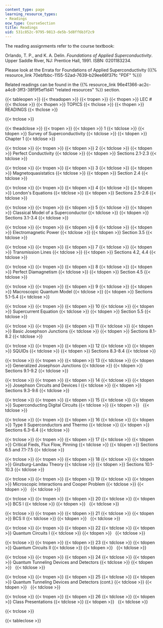 ```yaml
---
content_type: page
learning_resource_types:
- Readings
ocw_type: CourseSection
title: Readings
uid: 531c852c-9795-9813-de5b-5d8ff6b3f2c9
---
```


The reading assignments refer to the course textbook:

Orlando, T. P., and K. A. Delin. _Foundations of Applied Superconductivity_. Upper Saddle River, NJ: Prentice Hall, 1991. ISBN: 0201183234.

Please look at the Errata for Foundations of Applied Superconductivity ({{% resource_link 70ebfbbc-1155-52ad-7639-b29ee66f37fc "PDF" %}})

Related readings can be found in the {{% resource_link 96e41366-ac2c-a4c8-3ff3-38f9f5ef1d41 "related resources" %}} section.

{{< tableopen >}}
{{< theadopen >}}
{{< tropen >}}
{{< thopen >}}
LEC #
{{< thclose >}}
{{< thopen >}}
TOPICS
{{< thclose >}}
{{< thopen >}}
READINGS
{{< thclose >}}

{{< trclose >}}

{{< theadclose >}}
{{< tropen >}}
{{< tdopen >}}
1
{{< tdclose >}}
{{< tdopen >}}
Survey of Superconductivity
{{< tdclose >}}
{{< tdopen >}}
Chapter 1
{{< tdclose >}}

{{< trclose >}}
{{< tropen >}}
{{< tdopen >}}
2
{{< tdclose >}}
{{< tdopen >}}
Perfect Conductivity
{{< tdclose >}}
{{< tdopen >}}
Sections 2.1-2.3
{{< tdclose >}}

{{< trclose >}}
{{< tropen >}}
{{< tdopen >}}
3
{{< tdclose >}}
{{< tdopen >}}
Magnetoquasistatics
{{< tdclose >}}
{{< tdopen >}}
Section 2.4
{{< tdclose >}}

{{< trclose >}}
{{< tropen >}}
{{< tdopen >}}
4
{{< tdclose >}}
{{< tdopen >}}
London's Equations
{{< tdclose >}}
{{< tdopen >}}
Sections 2.5-2.6
{{< tdclose >}}

{{< trclose >}}
{{< tropen >}}
{{< tdopen >}}
5
{{< tdclose >}}
{{< tdopen >}}
Classical Model of a Superconductor
{{< tdclose >}}
{{< tdopen >}}
Sections 3.1-3.4
{{< tdclose >}}

{{< trclose >}}
{{< tropen >}}
{{< tdopen >}}
6
{{< tdclose >}}
{{< tdopen >}}
Electromagnetic Power
{{< tdclose >}}
{{< tdopen >}}
Section 3.5
{{< tdclose >}}

{{< trclose >}}
{{< tropen >}}
{{< tdopen >}}
7
{{< tdclose >}}
{{< tdopen >}}
Transmission Lines
{{< tdclose >}}
{{< tdopen >}}
Sections 4.2, 4.4
{{< tdclose >}}

{{< trclose >}}
{{< tropen >}}
{{< tdopen >}}
8
{{< tdclose >}}
{{< tdopen >}}
Perfect Diamagnetism
{{< tdclose >}}
{{< tdopen >}}
Section 4.5
{{< tdclose >}}

{{< trclose >}}
{{< tropen >}}
{{< tdopen >}}
9
{{< tdclose >}}
{{< tdopen >}}
Macroscopic Quantum Model
{{< tdclose >}}
{{< tdopen >}}
Sections 5.1-5.4
{{< tdclose >}}

{{< trclose >}}
{{< tropen >}}
{{< tdopen >}}
10
{{< tdclose >}}
{{< tdopen >}}
Supercurrent Equation
{{< tdclose >}}
{{< tdopen >}}
Section 5.5
{{< tdclose >}}

{{< trclose >}}
{{< tropen >}}
{{< tdopen >}}
11
{{< tdclose >}}
{{< tdopen >}}
Basic Josephson Junctions
{{< tdclose >}}
{{< tdopen >}}
Sections 8.1-8.2
{{< tdclose >}}

{{< trclose >}}
{{< tropen >}}
{{< tdopen >}}
12
{{< tdclose >}}
{{< tdopen >}}
SQUIDs
{{< tdclose >}}
{{< tdopen >}}
Sections 8.3-8.4
{{< tdclose >}}

{{< trclose >}}
{{< tropen >}}
{{< tdopen >}}
13
{{< tdclose >}}
{{< tdopen >}}
Generalized Josephson Junctions
{{< tdclose >}}
{{< tdopen >}}
Sections 9.1-9.2
{{< tdclose >}}

{{< trclose >}}
{{< tropen >}}
{{< tdopen >}}
14
{{< tdclose >}}
{{< tdopen >}}
Josephson Circuits and Devices I
{{< tdclose >}}
{{< tdopen >}}
Sections 9.3-9.6
{{< tdclose >}}

{{< trclose >}}
{{< tropen >}}
{{< tdopen >}}
15
{{< tdclose >}}
{{< tdopen >}}
Superconducting Digital Circuits
{{< tdclose >}}
{{< tdopen >}}
 
{{< tdclose >}}

{{< trclose >}}
{{< tropen >}}
{{< tdopen >}}
16
{{< tdclose >}}
{{< tdopen >}}
Type II Superconductors and Thermo
{{< tdclose >}}
{{< tdopen >}}
Sections 6.3-6.4
{{< tdclose >}}

{{< trclose >}}
{{< tropen >}}
{{< tdopen >}}
17
{{< tdclose >}}
{{< tdopen >}}
Critical Fieds, Flux Flow, Pinning
{{< tdclose >}}
{{< tdopen >}}
Sections 6.5 and 7.1-7.5
{{< tdclose >}}

{{< trclose >}}
{{< tropen >}}
{{< tdopen >}}
18
{{< tdclose >}}
{{< tdopen >}}
Ginzburg-Landau Theory
{{< tdclose >}}
{{< tdopen >}}
Sections 10.1-10.3
{{< tdclose >}}

{{< trclose >}}
{{< tropen >}}
{{< tdopen >}}
19
{{< tdclose >}}
{{< tdopen >}}
Microscopic Interactions and Cooper Problem
{{< tdclose >}}
{{< tdopen >}}
 
{{< tdclose >}}

{{< trclose >}}
{{< tropen >}}
{{< tdopen >}}
20
{{< tdclose >}}
{{< tdopen >}}
BCS I
{{< tdclose >}}
{{< tdopen >}}
 
{{< tdclose >}}

{{< trclose >}}
{{< tropen >}}
{{< tdopen >}}
21
{{< tdclose >}}
{{< tdopen >}}
BCS II
{{< tdclose >}}
{{< tdopen >}}
 
{{< tdclose >}}

{{< trclose >}}
{{< tropen >}}
{{< tdopen >}}
22
{{< tdclose >}}
{{< tdopen >}}
Quantum Circuits I
{{< tdclose >}}
{{< tdopen >}}
 
{{< tdclose >}}

{{< trclose >}}
{{< tropen >}}
{{< tdopen >}}
23
{{< tdclose >}}
{{< tdopen >}}
Quantum Circuits II
{{< tdclose >}}
{{< tdopen >}}
 
{{< tdclose >}}

{{< trclose >}}
{{< tropen >}}
{{< tdopen >}}
24
{{< tdclose >}}
{{< tdopen >}}
Quantum Tunneling Devices and Detectors
{{< tdclose >}}
{{< tdopen >}}
 
{{< tdclose >}}

{{< trclose >}}
{{< tropen >}}
{{< tdopen >}}
25
{{< tdclose >}}
{{< tdopen >}}
Quantum Tunneling Devices and Detectors (cont.)
{{< tdclose >}}
{{< tdopen >}}
 
{{< tdclose >}}

{{< trclose >}}
{{< tropen >}}
{{< tdopen >}}
26
{{< tdclose >}}
{{< tdopen >}}
Class Presentations
{{< tdclose >}}
{{< tdopen >}}
 
{{< tdclose >}}

{{< trclose >}}

{{< tableclose >}}